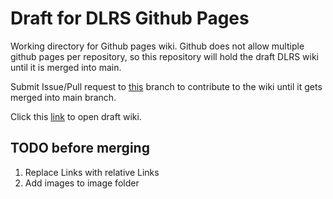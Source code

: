 # Draft for DLRS Github Pages

Working directory for Github pages wiki. Github does not allow multiple github pages per repository, so this repository will hold the draft DLRS wiki until it is merged into main.

Submit Issue/Pull request to [this](https://github.com/SFDO-Community/declarative-lookup-rollup-summaries/tree/feature/Github-Pages) branch to contribute to the wiki until it gets merged into main branch.

Click this [link](https://sfenton3.github.io/DLRS-Github-Pages/) to open draft wiki.

## TODO before merging

1. Replace Links with relative Links
2. Add images to image folder
